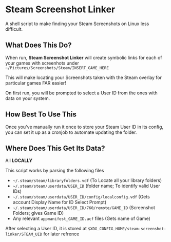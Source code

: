 # Steam Screenshot Linker
A shell script to make finding your Steam Screenshots on Linux less difficult.

## What Does This Do?
When run, **Steam Screenshot Linker** will create symbolic links for each of your games with screenhots under `~/Pictures/Screenshots/Steam/INSERT_GAME_HERE`

This will make locating your Screenshots taken with the Steam overlay for particular games FAR easier!

On first run, you will be prompted to select a User ID from the ones with data on your system.

## How Best To Use This
Once you've manually run it once to store your Steam User ID in its config, you can set it up as a cronjob to automate updating the folder.

## Where Does This Get Its Data?
All **LOCALLY**

This script works by parsing the following files
* `~/.steam/steam/libraryfolders.vdf` (To Locate all your library folders)
* `~/.steam/steam/userdata/USER_ID` (folder name; To identify valid User IDs)
* `~/.steam/steam/userdata/USER_ID/config/localconfig.vdf` (Gets account Display Name for ID Select Prompt)
* `~/.steam/steam/userdata/USER_ID/760/remote/GAME_ID` (Screenshot Folders; gives Game ID)
* Any relevant `appmanifest_GAME_ID.acf` files (Gets name of Game)

After selecting a User ID, it is stored at
`$XDG_CONFIG_HOME/steam-screenshot-linker/STEAM_UID`
for later refrence
